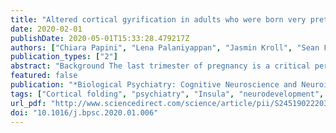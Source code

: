 ```yaml
---
title: "Altered cortical gyrification in adults who were born very preterm and its associations with cognition and mental health"
date: 2020-02-01
publishDate: 2020-05-01T15:33:28.479217Z
authors: ["Chiara Papini", "Lena Palaniyappan", "Jasmin Kroll", "Sean Froudist-Walsh", "Robin M. Murray", "Chiara Nosarti"]
publication_types: ["2"]
abstract: "Background The last trimester of pregnancy is a critical period for the establishment of cortical gyrification, and altered folding patterns have been reported following very preterm birth (textless 33 weeks of gestation) in childhood and adolescence. However, research is scant on the persistence of such alterations in adulthood and their associations with cognitive and psychiatric outcomes. Methods We studied 79 very preterm and 81 age-matched full-term control adults. T1-weighted magnetic resonance images were used to measure a local gyrification index (LGI), indicating the degree of folding across multiple vertices of the reconstructed cortical surface. Group and group-by-sex LGI differences were assessed by means of per-vertex adjustment for cortical thickness and overall intracranial volume. Within-group correlations were also computed between LGI and functional outcomes, including general intelligence (IQ) and psychopathology. Results Very preterm adults had significantly reduced LGI in extensive cortical regions encompassing the frontal, anterior temporal, and occipitoparietal lobes. Alterations in lateral fronto-temporal-parietal and medial occipitoparietal regions were present in both men and women, although men showed more extensive alterations. In both very preterm and control adults, higher LGI was associated with higher IQ and lower psychopathology scores, with the spatial distribution of these associations substantially differing between the two groups. Conclusions Very preterm adults’ brains are characterized by significant and widespread local hypogyria, and these alterations might be implicated in cognitive and psychiatric outcomes. Gyrification reflects an early developmental process and provides a fingerprint for very preterm birth."
featured: false
publication: "*Biological Psychiatry: Cognitive Neuroscience and Neuroimaging*"
tags: ["Cortical folding", "psychiatry", "Insula", "neurodevelopment", "schizophrenia", "preterm birth"]
url_pdf: "http://www.sciencedirect.com/science/article/pii/S2451902220300252"
doi: "10.1016/j.bpsc.2020.01.006"
---
```


